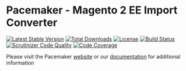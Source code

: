 # Pacemaker - Magento 2 EE Import Converter

[![Latest Stable Version](https://img.shields.io/packagist/v/techdivision/import-converter-ee.svg?style=flat-square)](https://packagist.org/packages/techdivision/import-converter-ee) 
 [![Total Downloads](https://img.shields.io/packagist/dt/techdivision/import-converter-ee.svg?style=flat-square)](https://packagist.org/packages/techdivision/import-converter-ee)
 [![License](https://img.shields.io/packagist/l/techdivision/import-converter-ee.svg?style=flat-square)](https://packagist.org/packages/techdivision/import-converter-ee)
 [![Build Status](https://img.shields.io/travis/techdivision/import-converter-ee/master.svg?style=flat-square)](http://travis-ci.org/techdivision/import-converter-ee)
 [![Scrutinizer Code Quality](https://img.shields.io/scrutinizer/g/techdivision/import-converter-ee/master.svg?style=flat-square)](https://scrutinizer-ci.com/g/techdivision/import-converter-ee/?branch=master)
 [![Code Coverage](https://img.shields.io/scrutinizer/coverage/g/techdivision/import-converter-ee/master.svg?style=flat-square)](https://scrutinizer-ci.com/g/techdivision/import-converter-ee/?branch=master)

Please visit the Pacemaker [website](https://pacemaker.techdivision.com) or our [documentation](https://docs.met.tdintern.de/pacemaker/1.3/) for additional information
